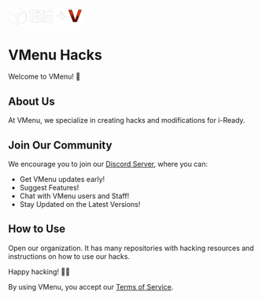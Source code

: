 <img src="profile/images/plus.png" width="150" alt="106 + VMenu">

# VMenu Hacks

Welcome to VMenu! 🚀

## About Us

At VMenu, we specialize in creating hacks and modifications for i-Ready. 

## Join Our Community

We encourage you to join our [Discord Server](https://discord.gg/MnKSFFhVyT), where you can:

- Get VMenu updates early!
- Suggest Features!
- Chat with VMenu users and Staff!
- Stay Updated on the Latest Versions!

## How to Use

Open our organization. It has many repositories with hacking resources and instructions on how to use our hacks.

Happy hacking! 🎉✨

By using VMenu, you accept our [Terms of Service](https://discord.gg/MnKSFFhVyT).

